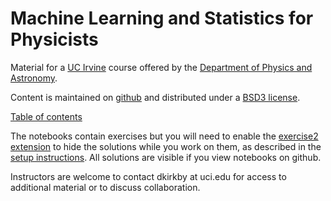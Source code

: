 # Machine Learning and Statistics for Physicists

Material for a [UC Irvine](https://uci.edu/) course offered by the [Department of Physics and Astronomy](https://www.physics.uci.edu/).

Content is maintained on [github](github.com/dkirkby/MachineLearningStatistics) and distributed under a [BSD3 license](https://opensource.org/licenses/BSD-3-Clause).

[Table of contents](notebooks/Contents.ipynb)

The notebooks contain exercises but you will need to enable the [exercise2 extension](https://github.com/ipython-contrib/jupyter_contrib_nbextensions/tree/master/src/jupyter_contrib_nbextensions/nbextensions/exercise2) to hide the solutions while you work on them, as described in the [setup instructions](notebooks/Setup.ipynb). All solutions are visible if you view notebooks on github.

Instructors are welcome to contact dkirkby at uci.edu for access to additional material or to discuss collaboration.
